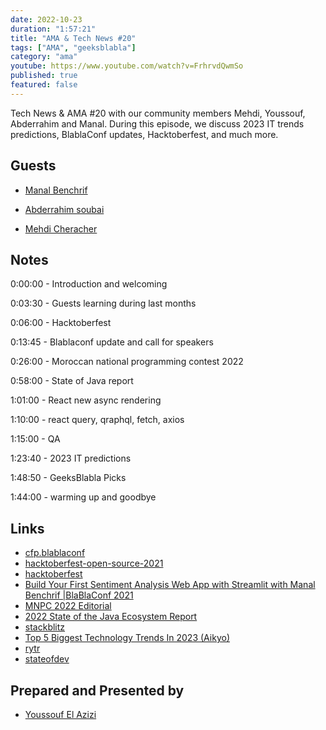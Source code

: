 ```yaml
---
date: 2022-10-23
duration: "1:57:21"
title: "AMA & Tech News #20"
tags: ["AMA", "geeksblabla"]
category: "ama"
youtube: https://www.youtube.com/watch?v=FrhrvdQwmSo
published: true
featured: false
---
```


Tech News & AMA #20 with our community members Mehdi, Youssouf, Abderrahim and Manal. During this episode, we discuss 2023 IT trends predictions, BlablaConf updates, Hacktoberfest, and much more.

## Guests

- [Manal Benchrif](https://www.linkedin.com/in/manalbenchrif/)

- [Abderrahim soubai](https://www.soubai.me/)

- [Mehdi Cheracher](https://twitter.com/Mehdi_Cheracher)

## Notes

0:00:00 - Introduction and welcoming

0:03:30 - Guests learning during last months

0:06:00 - Hacktoberfest

0:13:45 - Blablaconf update and call for speakers

0:26:00 - Moroccan national programming contest 2022

0:58:00 - State of Java report

1:01:00 - React new async rendering

1:10:00 - react query, qraphql, fetch, axios

1:15:00 - QA

1:23:40 - 2023 IT predictions

1:48:50 - GeeksBlabla Picks

1:44:00 - warming up and goodbye

## Links

- [cfp.blablaconf](https://cfp.blablaconf.com/)
- [hacktoberfest-open-source-2021](https://geeksblabla.io/.../hacktoberfest-open-source-2021)
- [hacktoberfest](https://hacktoberfest.com/?fbclid=IwAR3W6o4ImjsK40Min99_hTt6tWrNT-atkdeso9xUjQDBiNbbwLoxOGZlo-M)
- [Build Your First Sentiment Analysis Web App with Streamlit with Manal Benchrif |BlaBlaConf 2021](https://www.youtube.com/watch?v=5plMb36qvLM)
- [MNPC 2022 Editorial](https://www.youtube.com/watch?v=QQLSbj1shHs&fbclid=IwAR3MRJ6eFhTJJH8JFswcZXV5t4M4M1WjsWts6ytZ0QnM99Md5ln7U_evAko)
- [2022 State of the Java Ecosystem Report](https://newrelic.com/resources/report/2022-state-of-java-ecosystem?fbclid=IwAR02xExRGP71qS94gNiX765jJ2MBBILdmvLi6vecgOe8yLSEuek9KQRnLKk)
- [stackblitz](https://stackblitz.com/codeflow?fbclid=IwAR0egKhHTfHSOEHDSKG1jD783L3fQ3Y5NNQzb5xyeKJ_JOVN89-YdBtwWi8)
- [Top 5 Biggest Technology Trends In 2023 (Aikyo)](https://medium.com/@aikyo.io/top-5-biggest-technology-trends-in-2023-7242256b1834)
- [rytr](https://rytr.me/?fbclid=IwAR36x8L6w4OZ9XQygrDN5I7qD-Xvj9ASnIsTrDu-h8Ag7l3FUrN-p_Cb13g)
- [stateofdev](https://stateofdev.ma/)

## Prepared and Presented by

- [Youssouf El Azizi](https://elazizi.com/)
